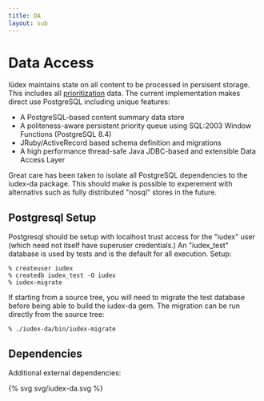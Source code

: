 ```yaml
---
title: DA
layout: sub
---
```


# Data Access

Iūdex maintains state on all content to be processed in persisent
storage. This includes all [prioritization] data. The current
implementation makes direct use PostgreSQL including unique features:

* A PostgreSQL-based content summary data store
* A politeness-aware persistent priority queue using SQL:2003
  Window Functions (PostgreSQL 8.4)
* JRuby/ActiveRecord based schema definition and migrations
* A high performance thread-safe Java JDBC-based and extensible Data Access Layer

Great care has been taken to isolate all PostgreSQL dependencies to
the iudex-da package. This should make is possible to experement with
alternativs such as fully distributed "nosql" stores in the future.

[prioritization]: /prioritization.html

## Postgresql Setup

Postgresql should be setup with localhost trust access for the "iudex"
user (which need not itself have superuser credentials.) An
"iudex_test" database is used by tests and is the default for all
execution. Setup:

    % createuser iudex
    % createdb iudex_test -O iudex
    % iudex-migrate

If starting from a source tree, you will need to migrate the test
database before being able to build the iudex-da gem. The migration
can be run directly from the source tree:

    % ./iudex-da/bin/iudex-migrate

## Dependencies

Additional external dependencies:

{% svg svg/iudex-da.svg %}
